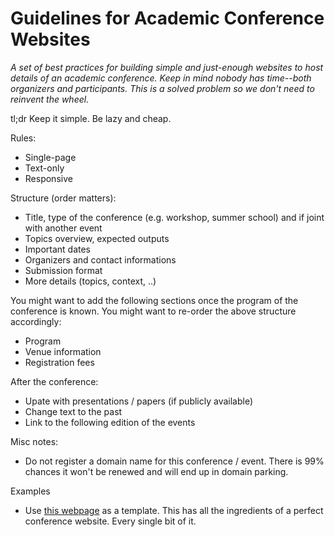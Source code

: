 # Guidelines for Academic Conference Websites

*A set of best practices for building simple and just-enough websites to host details of an academic conference. Keep in mind nobody has time--both organizers and participants. This is a solved problem so we don't need to reinvent the wheel.*

tl;dr Keep it simple. Be lazy and cheap.

Rules:

* Single-page
* Text-only
* Responsive

Structure (order matters):

* Title, type of the conference (e.g. workshop, summer school) and if joint with another event
* Topics overview, expected outputs
* Important dates
* Organizers and contact informations
* Submission format
* More details (topics, context, ..)

You might want to add the following sections once the program of the conference is known. You might want to re-order the above structure accordingly:

* Program
* Venue information
* Registration fees

After the conference:

* Upate with presentations / papers (if publicly available)
* Change text to the past
* Link to the following edition of the events

Misc notes:

* Do not register a domain name for this conference / event. There is 99% chances it won't be renewed and will end up in domain parking.

Examples

* Use [this webpage](http://vizsec.org/#venue) as a template. This has all the ingredients of a perfect conference website. Every single bit of it.
